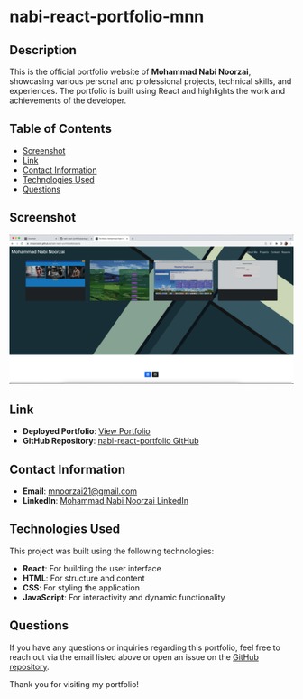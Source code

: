 # nabi-react-portfolio-mnn

## Description

This is the official portfolio website of **Mohammad Nabi Noorzai**, showcasing various personal and professional projects, technical skills, and experiences. The portfolio is built using React and highlights the work and achievements of the developer.

## Table of Contents

- [Screenshot](#screenshot)
- [Link](#link)
- [Contact Information](#contact-information)
- [Technologies Used](#technologies-used)
- [Questions](#questions)

## Screenshot

![Portfolio Screenshot](./src/images/portfolioScreenshot.png)

## Link

- **Deployed Portfolio**: [View Portfolio](https://mnoorzai21.github.io/nabi-react-portfolio)
- **GitHub Repository**: [nabi-react-portfolio GitHub](https://github.com/mnoorzai21/nabi-react-portfolio)
  
## Contact Information

- **Email**: [mnoorzai21@gmail.com](mailto:mnoorzai21@gmail.com)
- **LinkedIn**: [Mohammad Nabi Noorzai LinkedIn](https://www.linkedin.com/in/mohammad-nabi-noorzai)
  
## Technologies Used

This project was built using the following technologies:

- **React**: For building the user interface
- **HTML**: For structure and content
- **CSS**: For styling the application
- **JavaScript**: For interactivity and dynamic functionality

## Questions

If you have any questions or inquiries regarding this portfolio, feel free to reach out via the email listed above or open an issue on the [GitHub repository](https://github.com/mnoorzai21/nabi-react-portfolio).

Thank you for visiting my portfolio!
